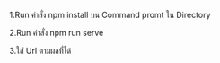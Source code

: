 1.Run คำสั่ง npm install บน Command promt ใน Directory


2.Run คำสั่ง npm run serve 


3.ใส่ Url ตามผลที่ได้
